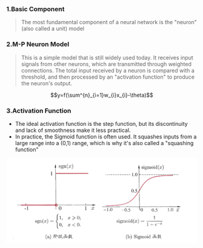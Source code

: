 ### 1.Basic Component

>The most fundamental component of a neural network is the "neuron" (also called a unit) model

### 2.M-P Neuron Model

>This is a simple model that is still widely used today. It receives input signals from other neurons, which are transmitted through weighted connections. The total input received by a neuron is compared with a threshold, and then processed by an "activation function" to produce the neuron's output.

$$y=f(\sum^{n}_{i=1}w_{i}x_{i}-\theta)$$
### 3.Activation Function

* The ideal activation function is the step function, but its discontinuity and lack of smoothness make it less practical.
* In practice, the Sigmoid function is often used. It squashes inputs from a large range into a (0,1) range, which is why it's also called a "squashing function"

![](../4.Neural%20Networks/images/sigmoid.png)
